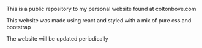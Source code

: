 This is a public repository to my personal website found at coltonbove.com

This website was made using react and styled with a mix of pure css and bootstrap

The website will be updated periodically
